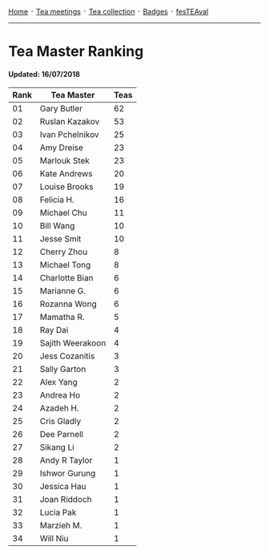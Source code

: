 [Home](./README.md) ᛫ [Tea meetings](./MEETINGS.md) ᛫ [Tea collection](./COLLECTION.md) ᛫ [Badges](./BADGES.md) ᛫ [fesTEAval](./FESTEAVAL.md)

-----

# Tea Master Ranking
#### Updated: 16/07/2018

| Rank | Tea Master         | Teas |
|------|--------------------|------|
| 01   | Gary Butler        | 62   |
| 02   | Ruslan Kazakov     | 53   |
| 03   | Ivan Pchelnikov    | 25   |
| 04   | Amy Dreise         | 23   |
| 05   | Marlouk Stek       | 23   |
| 06   | Kate Andrews       | 20   |
| 07   | Louise Brooks      | 19   |
| 08   | Felicia H.         | 16   |
| 09   | Michael Chu        | 11   |
| 10   | Bill Wang          | 10   |
| 11   | Jesse Smit         | 10   |
| 12   | Cherry Zhou        | 8    |
| 13   | Michael Tong       | 8    |
| 14   | Charlotte Bian     | 6    |
| 15   | Marianne G.        | 6    |
| 16   | Rozanna Wong       | 6    |
| 17   | Mamatha R.         | 5    |
| 18   | Ray Dai            | 4    |
| 19   | Sajith Weerakoon   | 4    |
| 20   | Jess Cozanitis     | 3    |
| 21   | Sally Garton       | 3    |
| 22   | Alex Yang          | 2    |
| 23   | Andrea Ho          | 2    |
| 24   | Azadeh H.          | 2    |
| 25   | Cris Gladly        | 2    |
| 26   | Dee Parnell        | 2    |
| 27   | Sikang Li          | 2    |
| 28   | Andy R Taylor      | 1    |
| 29   | Ishwor Gurung      | 1    |
| 30   | Jessica Hau        | 1    |
| 31   | Joan Riddoch       | 1    |
| 32   | Lucia Pak          | 1    |
| 33   | Marzieh M.         | 1    |
| 34   | Will Niu           | 1    |
